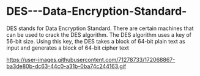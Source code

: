 # DES---Data-Encryption-Standard-
DES stands for Data Encryption Standard. There are certain machines that can be used to crack the DES algorithm. The DES algorithm uses a key of 56-bit size. Using this key, the DES takes a block of 64-bit plain text as input and generates a block of 64-bit cipher text

https://user-images.githubusercontent.com/71278733/172068867-ba3de80b-dc63-44c0-a31b-0ba74c244163.gif
